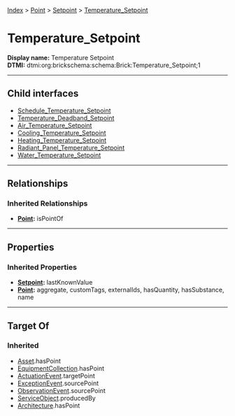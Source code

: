 [Index](../../../index.md) > [Point](../../Point.md) > [Setpoint](../Setpoint.md) > [Temperature_Setpoint](#)
# Temperature_Setpoint

**Display name:** Temperature Setpoint<br />
**DTMI:** dtmi:org:brickschema:schema:Brick:Temperature_Setpoint;1

---

## Child interfaces
* [Schedule_Temperature_Setpoint](Schedule_Temperature_Setpoint.md)
* [Temperature_Deadband_Setpoint](Temperature_Deadband_Setpoint/Temperature_Deadband_Setpoint.md)
* [Air_Temperature_Setpoint](Air_Temperature_Setpoint/Air_Temperature_Setpoint.md)
* [Cooling_Temperature_Setpoint](Cooling_Temperature_Setpoint/Cooling_Temperature_Setpoint.md)
* [Heating_Temperature_Setpoint](Heating_Temperature_Setpoint/Heating_Temperature_Setpoint.md)
* [Radiant_Panel_Temperature_Setpoint](Radiant_Panel_Temperature_Setpoint/Radiant_Panel_Temperature_Setpoint.md)
* [Water_Temperature_Setpoint](Water_Temperature_Setpoint/Water_Temperature_Setpoint.md)

---

## Relationships

### Inherited Relationships
* **[Point](../../Point.md):** isPointOf

---

## Properties

### Inherited Properties
* **[Setpoint](../Setpoint.md):** lastKnownValue
* **[Point](../../Point.md):** aggregate, customTags, externalIds, hasQuantity, hasSubstance, name

---

## Target Of
### Inherited
* [Asset](../../../Asset/Asset.md).hasPoint
* [EquipmentCollection](../../../Collection/EquipmentCollection.md).hasPoint
* [ActuationEvent](../../../Event/PointEvent/ActuationEvent.md).targetPoint
* [ExceptionEvent](../../../Event/PointEvent/ExceptionEvent.md).sourcePoint
* [ObservationEvent](../../../Event/PointEvent/ObservationEvent.md).sourcePoint
* [ServiceObject](../../../Information/ServiceObject/ServiceObject.md).producedBy
* [Architecture](../../../Space/Architecture/Architecture.md).hasPoint
